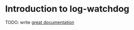 # Introduction to log-watchdog

TODO: write [great documentation](http://jacobian.org/writing/what-to-write/)
